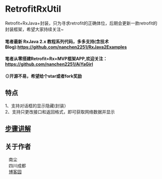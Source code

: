 # RetrofitRxUtil
Retrofit+RxJava+封装，只为寻求retrofit的正确体位，后期会更新一款retrofit的封装框架，希望大家持续关注~

#### 笔者最新 RxJava 2.x 教程系列代码，多多支持(含技术Blog):https://github.com/nanchen2251/RxJava2Examples
#### 笔者从零搭建Retrofit+Rx+MVP框架APP,欢迎关注：https://github.com/nanchen2251/AiYaGirl


#### ⊙开源不易，希望给个star或者fork奖励
## 特点
  1、支持对话框的显示隐藏(封装）<br>
  2、支持只更改接口和返回格式，即可获取网络数据并显示<br>
## [步骤讲解](http://www.cnblogs.com/liushilin/p/6164901.html)
## 关于作者
    南尘<br>
    四川成都<br>
    [博客园](http://www.cnblogs.com/liushilin/)
